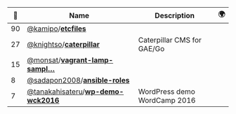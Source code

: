 |:star2: | Name | Description | 🌍|
|---|---|---|---|
|90|[@kamipo](https://github.com/kamipo)/[**etcfiles**](https://github.com/kamipo/etcfiles)|||
|27|[@knightso](https://github.com/knightso)/[**caterpillar**](https://github.com/knightso/caterpillar)|Caterpillar CMS for GAE/Go||
|15|[@monsat](https://github.com/monsat)/[**vagrant-lamp-sampl…**](https://github.com/monsat/vagrant-lamp-sample)|||
|8|[@sadapon2008](https://github.com/sadapon2008)/[**ansible-roles**](https://github.com/sadapon2008/ansible-roles)|||
|7|[@tanakahisateru](https://github.com/tanakahisateru)/[**wp-demo-wck2016**](https://github.com/tanakahisateru/wp-demo-wck2016)|WordPress demo WordCamp 2016||

